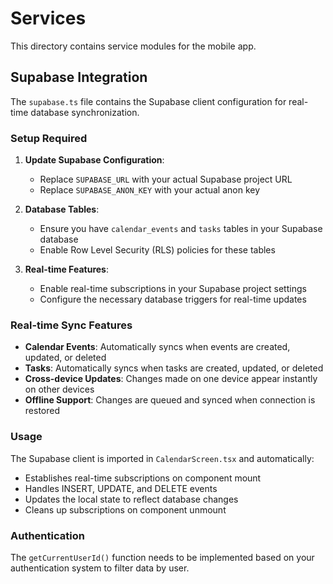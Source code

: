 # Services

This directory contains service modules for the mobile app.

## Supabase Integration

The `supabase.ts` file contains the Supabase client configuration for real-time database synchronization.

### Setup Required

1. **Update Supabase Configuration**: 
   - Replace `SUPABASE_URL` with your actual Supabase project URL
   - Replace `SUPABASE_ANON_KEY` with your actual anon key

2. **Database Tables**: 
   - Ensure you have `calendar_events` and `tasks` tables in your Supabase database
   - Enable Row Level Security (RLS) policies for these tables

3. **Real-time Features**:
   - Enable real-time subscriptions in your Supabase project settings
   - Configure the necessary database triggers for real-time updates

### Real-time Sync Features

- **Calendar Events**: Automatically syncs when events are created, updated, or deleted
- **Tasks**: Automatically syncs when tasks are created, updated, or deleted
- **Cross-device Updates**: Changes made on one device appear instantly on other devices
- **Offline Support**: Changes are queued and synced when connection is restored

### Usage

The Supabase client is imported in `CalendarScreen.tsx` and automatically:
- Establishes real-time subscriptions on component mount
- Handles INSERT, UPDATE, and DELETE events
- Updates the local state to reflect database changes
- Cleans up subscriptions on component unmount

### Authentication

The `getCurrentUserId()` function needs to be implemented based on your authentication system to filter data by user. 